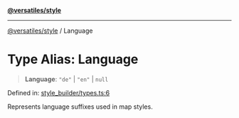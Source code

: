 [**@versatiles/style**](../README.md)

***

[@versatiles/style](../globals.md) / Language

# Type Alias: Language

> **Language**: `"de"` \| `"en"` \| `null`

Defined in: [style\_builder/types.ts:6](https://github.com/versatiles-org/versatiles-style/blob/main/src/style_builder/types.ts#L6)

Represents language suffixes used in map styles.
